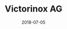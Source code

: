 ﻿---
title:          "Victorinox AG"
date:           "2018-07-05"
draft:          false
robotsExclude:  true
---
